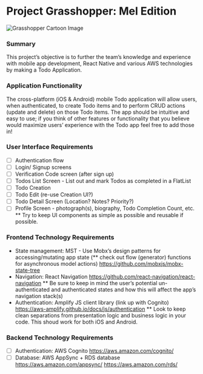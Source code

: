 # Project Grasshopper: Mel Edition

![Grasshopper Cartoon Image](https://s19532.pcdn.co/wp-content/uploads/2017/05/Screen-Shot-2017-05-19-at-8.51.28-AM-1.png)

### Summary

This project’s objective is to further the team’s knowledge and experience with mobile app development, React Native and various AWS technologies by making a Todo Application.

### Application Functionality

The cross-platform (iOS & Android) mobile Todo application will allow users, when authenticated, to create Todo items and to perform CRUD actions (update and delete) on those Todo items. The app should be intuitive and easy to use; if you think of other features or functionality that you believe would maximize users’ experience with the Todo app feel free to add those in!

### User Interface Requirements

- [ ] Authentication flow
- [ ] Login/ Signup screens
- [ ] Verification Code screen (after sign up)
- [ ] Todos List Screen - List out and mark Todos as completed in a FlatList
- [ ] Todo Creation
- [ ] Todo Edit (re-use Creation UI?)
- [ ] Todo Detail Screen (Location? Notes? Priority?)
- [ ] Profile Screen - photograph(s), biography, Todo Completion Count, etc.
      \*\* Try to keep UI components as simple as possible and reusable if possible.

### Frontend Technology Requirements

- State management: MST - Use Mobx’s design patterns for accessing/mutating app state (\*\* check out flow (generator) functions for asynchronous model actions)
  https://github.com/mobxjs/mobx-state-tree
- Navigation: React Navigation
  https://github.com/react-navigation/react-navigation
  \*\* Be sure to keep in mind the user’s potential un-authenticated and authenticated states and how this will affect the app’s navigation stack(s)
- Authentication: Amplify JS client library (link up with Cognito)
  https://aws-amplify.github.io/docs/js/authentication
  \*\* Look to keep clean separations from presentation logic and business logic in your code.
  This shoud work for both iOS and Android.

### Backend Technology Requirements

- [ ] Authentication: AWS Cognito
      https://aws.amazon.com/cognito/
- [ ] Database: AWS AppSync + RDS database
      https://aws.amazon.com/appsync/
      https://aws.amazon.com/rds/

